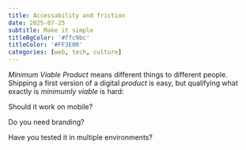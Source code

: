```yaml
---
title: Accessability and friction
date: 2025-07-25
subtitle: Make it simple
titleBgColor: '#ffc9bc'
titleColor: '#FF3E00'
categories: [web, tech, culture]
---
```


_Minimum Viable Product_ means different things to different people. Shipping a first version of a digital _product_ is easy, but qualifying what exactly is _minimumly viable_ is hard:


Should it work on mobile? 

Do you need branding?

Have you tested it in multiple environments?

